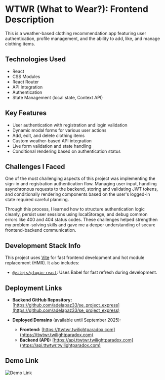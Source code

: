 # WTWR (What to Wear?): Frontend Description

This is a weather-based clothing recommendation app featuring user authentication, profile management, and the ability to add, like, and manage clothing items.

## Technologies Used

- React
- CSS Modules
- React Router
- API Integration
- Authentication
- State Management (local state, Context API)

## Key Features

- User authentication with registration and login validation
- Dynamic modal forms for various user actions
- Add, edit, and delete clothing items
- Custom weather-based API integration
- Live form validation and state handling
- Conditional rendering based on authentication status

## Challenges I Faced

One of the most challenging aspects of this project was implementing the sign-in and registration authentication flow. Managing user input, handling asynchronous requests to the backend, storing and validating JWT tokens, and conditionally rendering components based on the user's logged-in state required careful planning.

Through this process, I learned how to structure authentication logic cleanly, persist user sessions using localStorage, and debug common errors like 400 and 404 status codes. These challenges helped strengthen my problem-solving skills and gave me a deeper understanding of secure frontend-backend communication.

## Development Stack Info

This project uses [Vite](https://vitejs.dev/) for fast frontend development and hot module replacement (HMR). It also includes:

- [`@vitejs/plugin-react`](https://github.com/vitejs/vite-plugin-react): Uses Babel for fast refresh during development.

## Deployment Links

- **Backend GitHub Repository:** [https://github.com/adelapaz33/se_project_express](https://github.com/adelapaz33/se_project_express)

- **Deployed Domains** (available until September 2025):
  - **Frontend:** [https://ttwtwr.twilightparadox.com](https://ttwtwr.twilightparadox.com)
  - **Backend (API):** [https://api.ttwtwr.twilightparadox.com](https://api.ttwtwr.twilightparadox.com)


## Demo Link

![Demo Link](https://youtu.be/eGQR6fo5mP8?si=lz8z-w8bTv15gDT5)